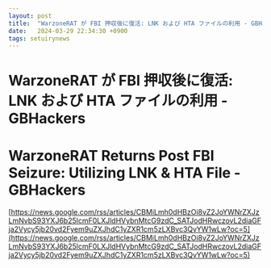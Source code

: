```yaml
---
layout: post
title:  "WarzoneRAT が FBI 押収後に復活: LNK および HTA ファイルの利用 - GBHackers"
date:   2024-03-29 22:34:30 +0900
tags: setuirynews 
---
```


# WarzoneRAT が FBI 押収後に復活: LNK および HTA ファイルの利用 - GBHackers



# WarzoneRAT Returns Post FBI Seizure: Utilizing LNK & HTA File - GBHackers

[https://news.google.com/rss/articles/CBMiLmh0dHBzOi8vZ2JoYWNrZXJzLmNvbS93YXJ6b25lcmF0LXJldHVybnMtcG9zdC_SATJodHRwczovL2diaGFja2Vycy5jb20vd2Fyem9uZXJhdC1yZXR1cm5zLXBvc3QvYW1wLw?oc=5](https://news.google.com/rss/articles/CBMiLmh0dHBzOi8vZ2JoYWNrZXJzLmNvbS93YXJ6b25lcmF0LXJldHVybnMtcG9zdC_SATJodHRwczovL2diaGFja2Vycy5jb20vd2Fyem9uZXJhdC1yZXR1cm5zLXBvc3QvYW1wLw?oc=5)


